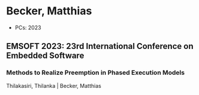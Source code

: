 # Becker, Matthias

* PCs: 2023

## EMSOFT 2023: 23rd International Conference on Embedded Software

### Methods to Realize Preemption in Phased Execution Models
Thilakasiri, Thilanka | Becker, Matthias

